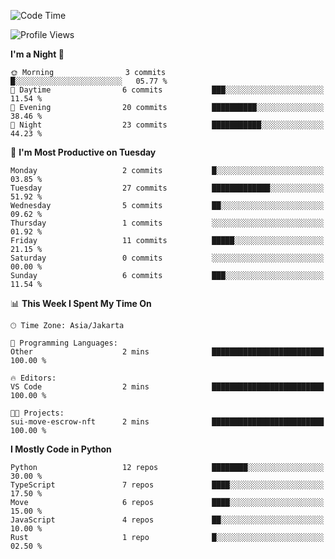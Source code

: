 <!--START_SECTION:waka-->
![Code Time](http://img.shields.io/badge/Code%20Time-1%2C888%20hrs%2042%20mins-blue)

![Profile Views](http://img.shields.io/badge/Profile%20Views-0-blue)

**I'm a Night 🦉** 

```text
🌞 Morning                3 commits           █░░░░░░░░░░░░░░░░░░░░░░░░   05.77 % 
🌆 Daytime                6 commits           ███░░░░░░░░░░░░░░░░░░░░░░   11.54 % 
🌃 Evening                20 commits          ██████████░░░░░░░░░░░░░░░   38.46 % 
🌙 Night                  23 commits          ███████████░░░░░░░░░░░░░░   44.23 % 
```
📅 **I'm Most Productive on Tuesday** 

```text
Monday                   2 commits           █░░░░░░░░░░░░░░░░░░░░░░░░   03.85 % 
Tuesday                  27 commits          █████████████░░░░░░░░░░░░   51.92 % 
Wednesday                5 commits           ██░░░░░░░░░░░░░░░░░░░░░░░   09.62 % 
Thursday                 1 commits           ░░░░░░░░░░░░░░░░░░░░░░░░░   01.92 % 
Friday                   11 commits          █████░░░░░░░░░░░░░░░░░░░░   21.15 % 
Saturday                 0 commits           ░░░░░░░░░░░░░░░░░░░░░░░░░   00.00 % 
Sunday                   6 commits           ███░░░░░░░░░░░░░░░░░░░░░░   11.54 % 
```


📊 **This Week I Spent My Time On** 

```text
🕑︎ Time Zone: Asia/Jakarta

💬 Programming Languages: 
Other                    2 mins              █████████████████████████   100.00 % 

🔥 Editors: 
VS Code                  2 mins              █████████████████████████   100.00 % 

🐱‍💻 Projects: 
sui-move-escrow-nft      2 mins              █████████████████████████   100.00 % 
```

**I Mostly Code in Python** 

```text
Python                   12 repos            ████████░░░░░░░░░░░░░░░░░   30.00 % 
TypeScript               7 repos             ████░░░░░░░░░░░░░░░░░░░░░   17.50 % 
Move                     6 repos             ████░░░░░░░░░░░░░░░░░░░░░   15.00 % 
JavaScript               4 repos             ██░░░░░░░░░░░░░░░░░░░░░░░   10.00 % 
Rust                     1 repo              █░░░░░░░░░░░░░░░░░░░░░░░░   02.50 % 
```




<!--END_SECTION:waka-->
